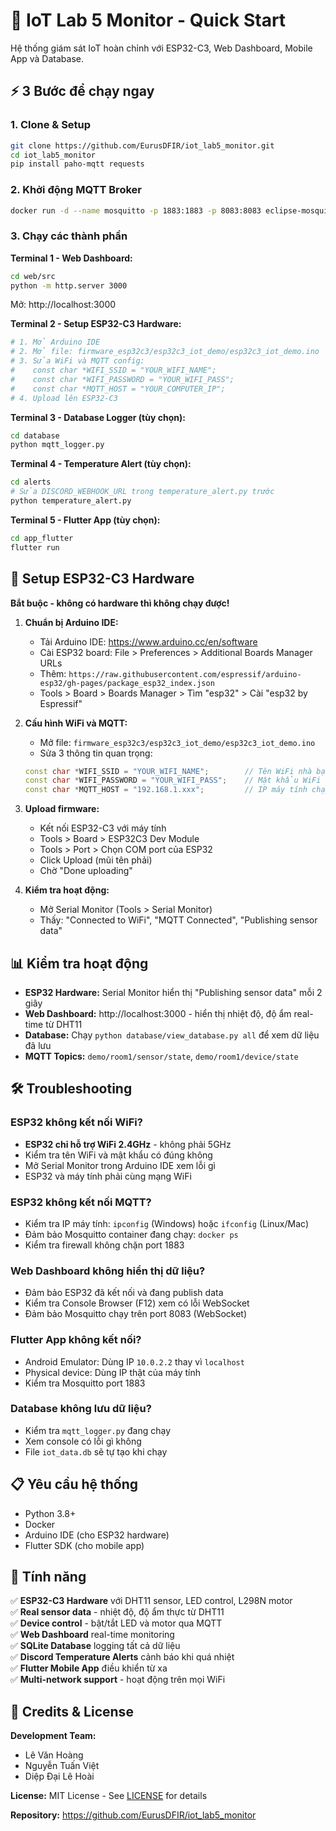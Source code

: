 # 🚀 IoT Lab 5 Monitor - Quick Start

Hệ thống giám sát IoT hoàn chỉnh với ESP32-C3, Web Dashboard, Mobile App và Database.

## ⚡ 3 Bước để chạy ngay

### 1. Clone & Setup

```bash
git clone https://github.com/EurusDFIR/iot_lab5_monitor.git
cd iot_lab5_monitor
pip install paho-mqtt requests
```

### 2. Khởi động MQTT Broker

```bash
docker run -d --name mosquitto -p 1883:1883 -p 8083:8083 eclipse-mosquitto
```

### 3. Chạy các thành phần

**Terminal 1 - Web Dashboard:**

```bash
cd web/src
python -m http.server 3000
```

Mở: http://localhost:3000

**Terminal 2 - Setup ESP32-C3 Hardware:**

```bash
# 1. Mở Arduino IDE
# 2. Mở file: firmware_esp32c3/esp32c3_iot_demo/esp32c3_iot_demo.ino
# 3. Sửa WiFi và MQTT config:
#    const char *WIFI_SSID = "YOUR_WIFI_NAME";
#    const char *WIFI_PASSWORD = "YOUR_WIFI_PASS";
#    const char *MQTT_HOST = "YOUR_COMPUTER_IP";
# 4. Upload lên ESP32-C3
```

**Terminal 3 - Database Logger (tùy chọn):**

```bash
cd database
python mqtt_logger.py
```

**Terminal 4 - Temperature Alert (tùy chọn):**

```bash
cd alerts
# Sửa DISCORD_WEBHOOK_URL trong temperature_alert.py trước
python temperature_alert.py
```

**Terminal 5 - Flutter App (tùy chọn):**

```bash
cd app_flutter
flutter run
```

## 🔧 Setup ESP32-C3 Hardware

**Bắt buộc - không có hardware thì không chạy được!**

1. **Chuẩn bị Arduino IDE:**

   - Tải Arduino IDE: https://www.arduino.cc/en/software
   - Cài ESP32 board: File > Preferences > Additional Boards Manager URLs
   - Thêm: `https://raw.githubusercontent.com/espressif/arduino-esp32/gh-pages/package_esp32_index.json`
   - Tools > Board > Boards Manager > Tìm "esp32" > Cài "esp32 by Espressif"

2. **Cấu hình WiFi và MQTT:**

   - Mở file: `firmware_esp32c3/esp32c3_iot_demo/esp32c3_iot_demo.ino`
   - Sửa 3 thông tin quan trọng:

   ```cpp
   const char *WIFI_SSID = "YOUR_WIFI_NAME";        // Tên WiFi nhà bạn
   const char *WIFI_PASSWORD = "YOUR_WIFI_PASS";    // Mật khẩu WiFi
   const char *MQTT_HOST = "192.168.1.xxx";         // IP máy tính chạy Mosquitto
   ```

3. **Upload firmware:**

   - Kết nối ESP32-C3 với máy tính
   - Tools > Board > ESP32C3 Dev Module
   - Tools > Port > Chọn COM port của ESP32
   - Click Upload (mũi tên phải)
   - Chờ "Done uploading"

4. **Kiểm tra hoạt động:**
   - Mở Serial Monitor (Tools > Serial Monitor)
   - Thấy: "Connected to WiFi", "MQTT Connected", "Publishing sensor data"

## 📊 Kiểm tra hoạt động

- **ESP32 Hardware:** Serial Monitor hiển thị "Publishing sensor data" mỗi 2 giây
- **Web Dashboard:** http://localhost:3000 - hiển thị nhiệt độ, độ ẩm real-time từ DHT11
- **Database:** Chạy `python database/view_database.py all` để xem dữ liệu đã lưu
- **MQTT Topics:** `demo/room1/sensor/state`, `demo/room1/device/state`

## 🛠️ Troubleshooting

### ESP32 không kết nối WiFi?

- **ESP32 chỉ hỗ trợ WiFi 2.4GHz** - không phải 5GHz
- Kiểm tra tên WiFi và mật khẩu có đúng không
- Mở Serial Monitor trong Arduino IDE xem lỗi gì
- ESP32 và máy tính phải cùng mạng WiFi

### ESP32 không kết nối MQTT?

- Kiểm tra IP máy tính: `ipconfig` (Windows) hoặc `ifconfig` (Linux/Mac)
- Đảm bảo Mosquitto container đang chạy: `docker ps`
- Kiểm tra firewall không chặn port 1883

### Web Dashboard không hiển thị dữ liệu?

- Đảm bảo ESP32 đã kết nối và đang publish data
- Kiểm tra Console Browser (F12) xem có lỗi WebSocket
- Đảm bảo Mosquitto chạy trên port 8083 (WebSocket)

### Flutter App không kết nối?

- Android Emulator: Dùng IP `10.0.2.2` thay vì `localhost`
- Physical device: Dùng IP thật của máy tính
- Kiểm tra Mosquitto port 1883

### Database không lưu dữ liệu?

- Kiểm tra `mqtt_logger.py` đang chạy
- Xem console có lỗi gì không
- File `iot_data.db` sẽ tự tạo khi chạy

## 📋 Yêu cầu hệ thống

- Python 3.8+
- Docker
- Arduino IDE (cho ESP32 hardware)
- Flutter SDK (cho mobile app)

## 🎯 Tính năng

✅ **ESP32-C3 Hardware** với DHT11 sensor, LED control, L298N motor  
✅ **Real sensor data** - nhiệt độ, độ ẩm thực từ DHT11  
✅ **Device control** - bật/tắt LED và motor qua MQTT  
✅ **Web Dashboard** real-time monitoring  
✅ **SQLite Database** logging tất cả dữ liệu  
✅ **Discord Temperature Alerts** cảnh báo khi quá nhiệt  
✅ **Flutter Mobile App** điều khiển từ xa  
✅ **Multi-network support** - hoạt động trên mọi WiFi

## 📄 Credits & License

**Development Team:**

- Lê Văn Hoàng
- Nguyễn Tuấn Việt
- Diệp Đại Lê Hoài

**License:** MIT License - See [LICENSE](LICENSE) for details

**Repository:** https://github.com/EurusDFIR/iot_lab5_monitor
